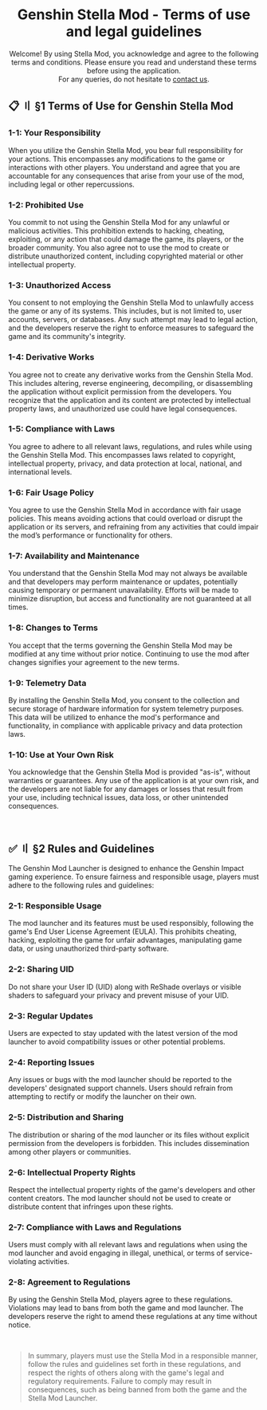 <!-- [[> SEO
###### Number: 1.6

###### Title: Genshin Stella Mod - Terms of Use and Legal Guidelines
###### Description: Read the Terms of Use for Genshin Stella Mod, outlining legal guidelines, user responsibilities, and compliance for enhancing your Genshin Impact experience responsibly.
###### Tags: genshin stella mod terms, user responsibility genshin mod, game mod legal guidelines, genshin impact mod usage, stella mod rules, gaming software terms, mod compliance, genshin mod legalities
###### Canonical: /genshin-stella-mod/docs?page=terms-of-use
]]> -->

<div align="center">
    <h1>Genshin Stella Mod - Terms of use and legal guidelines</h1>
    Welcome! By using Stella Mod, you acknowledge and agree to the following terms and conditions.
    Please ensure you read and understand these terms before using the application.<br>
    For any queries, do not hesitate to <a href="https://sefinek.net/genshin-stella-mod/genshin-stella-mod/docs?page=support">contact us</a>.
</div>

## 📋 〢 §1 Terms of Use for Genshin Stella Mod <!-- {#tos} -->

### 1-1: Your Responsibility <!-- {#your-responsibility} -->
When you utilize the Genshin Stella Mod, you bear full responsibility for your actions. This encompasses any modifications to the game or interactions with other players. You understand and agree that you are accountable for any consequences that arise from your use of the mod, including legal or other repercussions.

### 1-2: Prohibited Use <!-- {#prohibited-use} -->
You commit to not using the Genshin Stella Mod for any unlawful or malicious activities. This prohibition extends to hacking, cheating, exploiting, or any action that could damage the game, its players, or the broader community. You also agree not to use the mod to create or distribute unauthorized content, including copyrighted material or other intellectual property.

### 1-3: Unauthorized Access <!-- {#unauthorized-access} -->
You consent to not employing the Genshin Stella Mod to unlawfully access the game or any of its systems. This includes, but is not limited to, user accounts, servers, or databases. Any such attempt may lead to legal action, and the developers reserve the right to enforce measures to safeguard the game and its community's integrity.

### 1-4: Derivative Works <!-- {#derivative-works} -->
You agree not to create any derivative works from the Genshin Stella Mod. This includes altering, reverse engineering, decompiling, or disassembling the application without explicit permission from the developers. You recognize that the application and its content are protected by intellectual property laws, and unauthorized use could have legal consequences.

### 1-5: Compliance with Laws <!-- {#compliance-with-laws} -->
You agree to adhere to all relevant laws, regulations, and rules while using the Genshin Stella Mod. This encompasses laws related to copyright, intellectual property, privacy, and data protection at local, national, and international levels.

### 1-6: Fair Usage Policy <!-- {#fair-usage-policy} -->
You agree to use the Genshin Stella Mod in accordance with fair usage policies. This means avoiding actions that could overload or disrupt the application or its servers, and refraining from any activities that could impair the mod’s performance or functionality for others.

### 1-7: Availability and Maintenance <!-- {#availability-and-maintenance} -->
You understand that the Genshin Stella Mod may not always be available and that developers may perform maintenance or updates, potentially causing temporary or permanent unavailability. Efforts will be made to minimize disruption, but access and functionality are not guaranteed at all times.

### 1-8: Changes to Terms <!-- {#changes-to-terms} -->
You accept that the terms governing the Genshin Stella Mod may be modified at any time without prior notice. Continuing to use the mod after changes signifies your agreement to the new terms.

### 1-9: Telemetry Data <!-- {#telemetry-data} -->
By installing the Genshin Stella Mod, you consent to the collection and secure storage of hardware information for system telemetry purposes. This data will be utilized to enhance the mod's performance and functionality, in compliance with applicable privacy and data protection laws.

### 1-10: Use at Your Own Risk <!-- {#use-at-your-own-risk} -->
You acknowledge that the Genshin Stella Mod is provided "as-is", without warranties or guarantees. Any use of the application is at your own risk, and the developers are not liable for any damages or losses that result from your use, including technical issues, data loss, or other unintended consequences.

<br>

## ✅ 〢 §2 Rules and Guidelines <!-- {#rules} -->
The Genshin Mod Launcher is designed to enhance the Genshin Impact gaming experience. To ensure fairness and responsible usage, players must adhere to the following rules and guidelines:

### 2-1: Responsible Usage <!-- {#responsible-usage} -->
The mod launcher and its features must be used responsibly, following the game's End User License Agreement (EULA). This prohibits cheating, hacking, exploiting the game for unfair advantages, manipulating game data, or using unauthorized third-party software.

### 2-2: Sharing UID <!-- {#sharing-uid} -->
Do not share your User ID (UID) along with ReShade overlays or visible shaders to safeguard your privacy and prevent misuse of your UID.

### 2-3: Regular Updates <!-- {#regular-updates} -->
Users are expected to stay updated with the latest version of the mod launcher to avoid compatibility issues or other potential problems.

### 2-4: Reporting Issues <!-- {#reporting-issues} -->
Any issues or bugs with the mod launcher should be reported to the developers' designated support channels. Users should refrain from attempting to rectify or modify the launcher on their own.

### 2-5: Distribution and Sharing <!-- {#distribution-and-sharing} -->
The distribution or sharing of the mod launcher or its files without explicit permission from the developers is forbidden. This includes dissemination among other players or communities.

### 2-6: Intellectual Property Rights <!-- {#intellectual-property-rights} -->
Respect the intellectual property rights of the game's developers and other content creators. The mod launcher should not be used to create or distribute content that infringes upon these rights.

### 2-7: Compliance with Laws and Regulations <!-- {#compliance-with-laws-and-regulations} -->
Users must comply with all relevant laws and regulations when using the mod launcher and avoid engaging in illegal, unethical, or terms of service-violating activities.

### 2-8: Agreement to Regulations <!-- {#agreement-to-regulations} -->
By using the Genshin Stella Mod, players agree to these regulations. Violations may lead to bans from both the game and mod launcher. The developers reserve the right to amend these regulations at any time without notice.

<br>

> In summary, players must use the Stella Mod in a responsible manner, follow the rules and guidelines set forth in these regulations, and respect the rights of others along with the game's legal and regulatory requirements.
> Failure to comply may result in consequences, such as being banned from both the game and the Stella Mod Launcher.